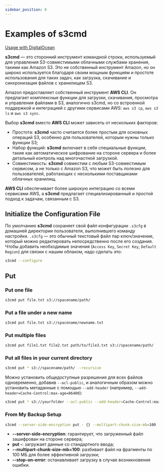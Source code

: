 ```yaml
---
sidebar_position: 8
---
```

# Examples of s3cmd
[Usage with DigitalOcean](https://docs.digitalocean.com/products/spaces/reference/s3cmd-usage/)

**s3cmd** — это сторонний инструмент командной строки, используемый для управления S3-совместимыми облачными службами хранения, такими как Amazon S3. Это не собственный инструмент Amazon, но он широко используется благодаря своим мощным функциям и простоте использования для таких задач, как загрузка, скачивание и синхронизация файлов с хранилищем S3.

Amazon предоставляет собственный инструмент **AWS CLI**. Он предлагает комплексные функции для загрузки, скачивания, просмотра и управления файлами в S3, аналогично s3cmd, но со встроенной поддержкой и интеграцией с другими сервисами AWS: `aws s3 cp`, `aws s3 ls` и `aws s3 sync`.

Выбор **s3cmd** вместо **AWS CLI** может зависеть от нескольких факторов:

- Простота: **s3cmd** часто считается более простым для основных операций S3, особенно для пользователей, которым нужны только функции S3;
- Набор функций: **s3cmd** включает в себя специальные функции, такие как автоматическое шифрование на стороне сервера и более детальный контроль над многочастной загрузкой.
- Совместимость: **s3cmd** совместим с любым S3-совместимым сервисом, а не только с Amazon S3, что может быть полезно для пользователей, работающих с несколькими поставщиками облачных хранилищ.

**AWS CLI** обеспечивает более широкую интеграцию со всеми сервисами AWS, а **s3cmd** предлагает специализированный и простой подход к задачам, связанным с S3.

## Initialize the Configuration File
По умолчанию **s3cmd** сохраняет свой файл конфигурации `.s3cfg` в домашней директории пользователя, выполнившего команду настройки. `.s3cfg` — это обычный текстовый файл пар ключ/значение, который можно редактировать непосредственно после его создания. Чтобы добавить необходимые значения (`Access Key`, `Secret Key`, `Default Region`) для связки с нашим облаком, надо сделать это:
```bash
s3cmd --configure
```

## Put
### Put one file
```bash
s3cmd put file.txt s3://spacename/path/
```
### Put a file under a new name
```bash
s3cmd put file.txt s3://spacename/newname.txt
```
### Put multiple files
```bash
s3cmd put file1.txt file2.txt path/to/file3.txt s3://spacename/path/
```
### Put all files in your current directory
```bash
s3cmd put * s3://spacename/path/ --recursive
```
Можно установить общедоступные разрешения для всех файлов одновременно, добавив `--acl-public`, и аналогичным образом можно установить метаданные с помощью `--add-header` (например, `--add-header=Cache-Control:max-age=86400`):
```bash
s3cmd put * s3://yourfolder --acl-public --add-header=Cache-Control:max-age=86400 --recursive
```
### From My Backup Setup
```bash
s3cmd --server-side-encryption put - {} --multipart-chunk-size-mb=100 --stop-on-error
```
- **--server-side-encryption**: гарантирует, что загруженный файл зашифрован на стороне сервера;
- **put -**: загружает данные со стандартного ввода;
- **--multipart-chunk-size-mb=100**: разбивает файл на фрагменты по 100 МБ для более эффективной загрузки;
- **--stop-on-error**: останавливает загрузку в случае возникновения ошибки.